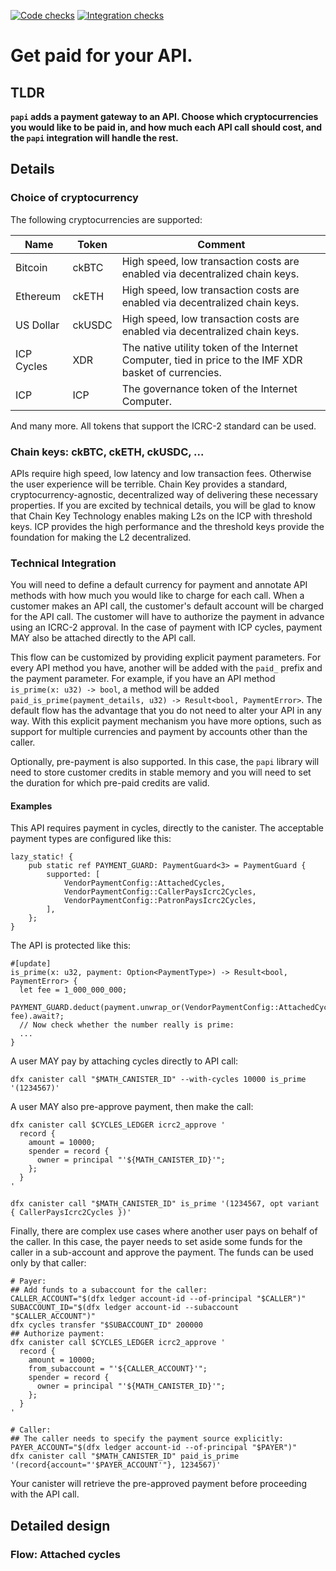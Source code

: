 [![Code checks](https://github.com/dfinity/papi/actions/workflows/check.yml/badge.svg)](https://github.com/dfinity/papi/actions/workflows/check.yml)
[![Integration checks](https://github.com/dfinity/papi/actions/workflows/integration.yml/badge.svg)](https://github.com/dfinity/papi/actions/workflows/integration.yml)

# Get paid for your API.

## TLDR

**`papi` adds a payment gateway to an API. Choose which cryptocurrencies you would like to be paid in, and how much each API call should cost, and the `papi` integration will handle the rest.**

## Details

### Choice of cryptocurrency

The following cryptocurrencies are supported:

| Name       | Token  | Comment                                                                                               |
| ---------- | ------ | ----------------------------------------------------------------------------------------------------- |
| Bitcoin    | ckBTC  | High speed, low transaction costs are enabled via decentralized chain keys.                           |
| Ethereum   | ckETH  | High speed, low transaction costs are enabled via decentralized chain keys.                           |
| US Dollar  | ckUSDC | High speed, low transaction costs are enabled via decentralized chain keys.                           |
| ICP Cycles | XDR    | The native utility token of the Internet Computer, tied in price to the IMF XDR basket of currencies. |
| ICP        | ICP    | The governance token of the Internet Computer.                                                        |

And many more. All tokens that support the ICRC-2 standard can be used.

### Chain keys: ckBTC, ckETH, ckUSDC, ...

APIs require high speed, low latency and low transaction fees. Otherwise the user experience will be terrible. Chain Key provides a standard, cryptocurrency-agnostic, decentralized way of delivering these necessary properties. If you are excited by technical details, you will be glad to know that Chain Key Technology enables making L2s on the ICP with threshold keys. ICP provides the high performance and the threshold keys provide the foundation for making the L2 decentralized.

### Technical Integration

You will need to define a default currency for payment and annotate API methods with how much you would like to charge for each call. When a customer makes an API call, the customer's default account will be charged for the API call. The customer will have to authorize the payment in advance using an ICRC-2 approval. In the case of payment with ICP cycles, payment MAY also be attached directly to the API call.

This flow can be customized by providing explicit payment parameters. For every API method you have, another will be added with the `paid_` prefix and the payment parameter. For example, if you have an API method `is_prime(x: u32) -> bool`, a method will be added `paid_is_prime(payment_details, u32) -> Result<bool, PaymentError>`. The default flow has the advantage that you do not need to alter your API in any way. With this explicit payment mechanism you have more options, such as support for multiple currencies and payment by accounts other than the caller.

Optionally, pre-payment is also supported. In this case, the `papi` library will need to store customer credits in stable memory and you will need to set the duration for which pre-paid credits are valid.

#### Examples

This API requires payment in cycles, directly to the canister.  The acceptable payment types are configured like this:
```
lazy_static! {
    pub static ref PAYMENT_GUARD: PaymentGuard<3> = PaymentGuard {
        supported: [
            VendorPaymentConfig::AttachedCycles,
            VendorPaymentConfig::CallerPaysIcrc2Cycles,
            VendorPaymentConfig::PatronPaysIcrc2Cycles,
        ],
    };
}
```

The API is protected like this:
```
#[update]
is_prime(x: u32, payment: Option<PaymentType>) -> Result<bool, PaymentError> {
  let fee = 1_000_000_000;
  PAYMENT_GUARD.deduct(payment.unwrap_or(VendorPaymentConfig::AttachedCycles), fee).await?;
  // Now check whether the number really is prime:
  ...
}
```

A user MAY pay by attaching cycles directly to API call:

```
dfx canister call "$MATH_CANISTER_ID" --with-cycles 10000 is_prime '(1234567)'
```

A user MAY also pre-approve payment, then make the call:

```
dfx canister call $CYCLES_LEDGER icrc2_approve '
  record {
    amount = 10000;
    spender = record {
      owner = principal "'${MATH_CANISTER_ID}'";
    };
  }
'

dfx canister call "$MATH_CANISTER_ID" is_prime '(1234567, opt variant { CallerPaysIcrc2Cycles })'
```

Finally, there are complex use cases where another user pays on behalf of the caller. In this case, the payer needs to set aside some funds for the caller in a sub-account and approve the payment. The funds can be used only by that caller:

```
# Payer:
## Add funds to a subaccount for the caller:
CALLER_ACCOUNT="$(dfx ledger account-id --of-principal "$CALLER")"
SUBACCOUNT_ID="$(dfx ledger account-id --subaccount "$CALLER_ACCOUNT")"
dfx cycles transfer "$SUBACCOUNT_ID" 200000
## Authorize payment:
dfx canister call $CYCLES_LEDGER icrc2_approve '
  record {
    amount = 10000;
    from_subaccount = "'${CALLER_ACCOUNT}'";
    spender = record {
      owner = principal "'${MATH_CANISTER_ID}'";
    };
  }
'

# Caller:
## The caller needs to specify the payment source explicitly:
PAYER_ACCOUNT="$(dfx ledger account-id --of-principal "$PAYER")"
dfx canister call "$MATH_CANISTER_ID" paid_is_prime '(record{account="'$PAYER_ACCOUNT'"}, 1234567)'
```

Your canister will retrieve the pre-approved payment before proceeding with the API call.

## Detailed design

### Flow: Attached cycles
